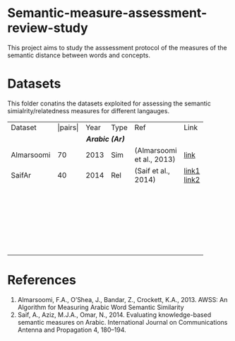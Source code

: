 # Semantic-measure-assessment-review-study
This project aims to study the asssessment protocol of the measures of the semantic distance between words and concepts.
# Datasets
This folder conatins the datasets exploited for assessing the semantic simialrity/relatedness measures for different langauges.
<table>
<tbody>
<tr>
<td style="width: 55px;">Dataset</td>
<td style="width: 47px;">|pairs|</td>
<td style="width: 32px;">Year</td>
<td style="width: 34px;">Type</td>
<td style="width: 23px;">Ref</td>
<td style="width: 29px;">Link</td>
</tr>
<tr>
  <td style="width: 250px;" colspan="6" align="center"><b><i>Arabic (Ar)</td>
</tr>
<tr>
<td style="width: 55px;">Almarsoomi</td>
<td style="width: 47px;">70</td>
<td style="width: 32px;">2013</td>
<td style="width: 34px;">Sim</td>
<td style="width: 23px;">(Almarsoomi et al., 2013)</td>
  <td style="width: 29px;"><a href="https://github.com/MohamedAliHadjTaieb/Semantic-measure-assessment-review-study/blob/master/DataSets/Arabic/Semantic%20Similarity/Almarsoomi70.csv">link</a></td>
</tr>
<tr>
<td style="width: 55px;">SaifAr</td>
<td style="width: 47px;">40</td>
<td style="width: 32px;">2014</td>
<td style="width: 34px;">Rel</td>
<td style="width: 23px;">(Saif et al., 2014)</td>
  <td style="width: 29px;"><a href="https://www.researchgate.net/publication/272165853_Arabic_Semantic_relatedness_data_set">link1</a><br><a href="https://github.com/MohamedAliHadjTaieb/Semantic-measure-assessment-review-study/blob/master/DataSets/Arabic/Semantic%20Relatedness/Saif40_Ar.csv">link2</a></td>
</tr>
<tr>
<td style="width: 55px;">&nbsp;</td>
<td style="width: 47px;">&nbsp;</td>
<td style="width: 32px;">&nbsp;</td>
<td style="width: 34px;">&nbsp;</td>
<td style="width: 23px;">&nbsp;</td>
<td style="width: 29px;">&nbsp;</td>
</tr>
<tr>
<td style="width: 55px;">&nbsp;</td>
<td style="width: 47px;">&nbsp;</td>
<td style="width: 32px;">&nbsp;</td>
<td style="width: 34px;">&nbsp;</td>
<td style="width: 23px;">&nbsp;</td>
<td style="width: 29px;">&nbsp;</td>
</tr>
<tr>
<td style="width: 55px;">&nbsp;</td>
<td style="width: 47px;">&nbsp;</td>
<td style="width: 32px;">&nbsp;</td>
<td style="width: 34px;">&nbsp;</td>
<td style="width: 23px;">&nbsp;</td>
<td style="width: 29px;">&nbsp;</td>
</tr>
<tr>
<td style="width: 55px;">&nbsp;</td>
<td style="width: 47px;">&nbsp;</td>
<td style="width: 32px;">&nbsp;</td>
<td style="width: 34px;">&nbsp;</td>
<td style="width: 23px;">&nbsp;</td>
<td style="width: 29px;">&nbsp;</td>
</tr>
<tr>
<td style="width: 55px;">&nbsp;</td>
<td style="width: 47px;">&nbsp;</td>
<td style="width: 32px;">&nbsp;</td>
<td style="width: 34px;">&nbsp;</td>
<td style="width: 23px;">&nbsp;</td>
<td style="width: 29px;">&nbsp;</td>
</tr>
<tr>
<td style="width: 55px;">&nbsp;</td>
<td style="width: 47px;">&nbsp;</td>
<td style="width: 32px;">&nbsp;</td>
<td style="width: 34px;">&nbsp;</td>
<td style="width: 23px;">&nbsp;</td>
<td style="width: 29px;">&nbsp;</td>
</tr>
</tbody>
</table>

# References
<ol>
<li>Almarsoomi, F.A., O’Shea, J., Bandar, Z., Crockett, K.A., 2013. AWSS: An Algorithm for Measuring Arabic Word Semantic Similarity</li>
<li>Saif, A., Aziz, M.J.A., Omar, N., 2014. Evaluating knowledge-based semantic measures on Arabic. International Journal on Communications Antenna and Propagation 4, 180–194.</li>
</ol>
